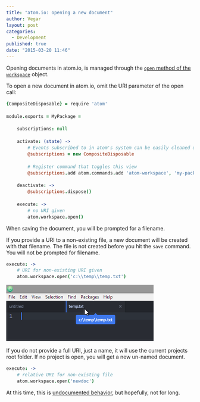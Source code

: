 ```yaml
---
title: "atom.io: opening a new document"
author: Vegar
layout: post
categories:
  - Development
published: true
date: "2015-03-20 11:46"
---
```


Opening documents in atom.io, is managed through the [`open` method of the `workspace`](https://atom.io/docs/api/v0.187.0/Workspace#instance-open) object.

To open a new document in atom.io, omit the URI parameter of the open call:

```coffee
{CompositeDisposable} = require 'atom'

module.exports = MyPackage =

    subscriptions: null

    activate: (state) ->
        # Events subscribed to in atom's system can be easily cleaned up with a CompositeDisposable
        @subscriptions = new CompositeDisposable

        # Register command that toggles this view
        @subscriptions.add atom.commands.add 'atom-workspace', 'my-package:execute': => @execute()

    deactivate: ->
        @subscriptions.dispose()

    execute: ->
        # no URI given
        atom.workspace.open()
```
When saving the document, you will be prompted for a filename.

If you provide a URI to a non-existing file, a new document will be created with that filename. The file is not created before you hit the `save` command. You will not be prompted for filename.

```coffee
execute: ->
    # URI for non-existing URI given
    atom.workspace.open('c:\\temp\\temp.txt')
```

![](/images/2015/03/temp.txt_-_atom.png)


If you do not provide a full URI, just a name, it will use the current projects root folder. If no project is open, you will get a new un-named document.

```coffee
execute: ->
    # relative URI for non-existing file
    atom.workspace.open('newdoc')
```

At this time, this is [undocumented behavior](https://github.com/atom/atom/pull/6005), but hopefully, not for long.
